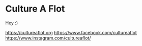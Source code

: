 # Culture A Flot

Hey :)

https://cultureaflot.org
https://www.facebook.com/cultureaflot
https://www.instagram.com/cultureaflot/
